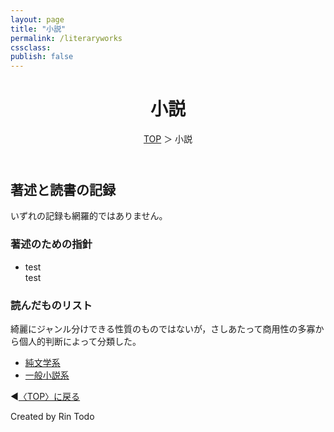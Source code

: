 ```yaml
---
layout: page
title: "小説"
permalink: /literaryworks
cssclass:
publish: false
---
```




<html lang="ja">
   <head>

   </head>
    <body>
        <div class="wrap">
            <header>
                <h1>小説</h1>
                <span><a href="/index.html">TOP</a> ＞ 小説</span>
            </header>
            <main>
            <h2>著述と読書の記録</h2>
            <p>いずれの記録も網羅的ではありません。</p>
            <h3>著述のための指針</h3>
            <ul>
                <li>test</li>test
            </ul>
            <h3>読んだものリスト</h3>綺麗にジャンル分けできる性質のものではないが，さしあたって商用性の多寡から個人的判断によって分類した。
            <ul>
                <li><a href="/literaryworks/classics.html">純文学系</a></li>
                <li><a href="/literaryworks/novels.html">一般小説系</a></li>
            </ul>
            </main>
            <footer class="footer">
                <p>◀<a href="/index.html">〈TOP〉に戻る</a></p>
                Created by Rin Todo
            </footer>
        </div>
    </body>
</html>
